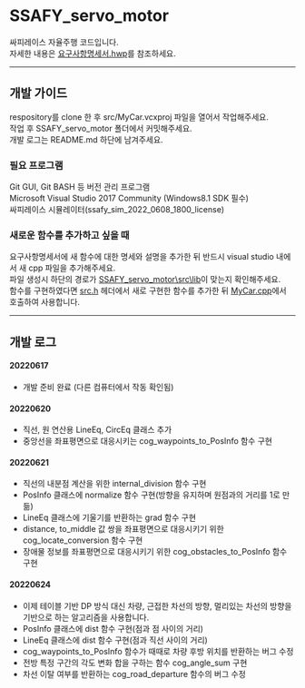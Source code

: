 # SSAFY_servo_motor

싸피레이스 자율주행 코드입니다.   
자세한 내용은 [요구사항명세서.hwp](요구사항명세서.hwp)를 참조하세요.


---


## 개발 가이드

respository를 clone 한 후 src/MyCar.vcxproj 파일을 열어서 작업해주세요.   
작업 후 SSAFY_servo_motor 폴더에서 커밋해주세요.   
개발 로그는 README.md 하단에 남겨주세요.   

### 필요 프로그램

Git GUI, Git BASH 등 버전 관리 프로그램   
Microsoft Visual Studio 2017 Community (Windows8.1 SDK 필수)   
싸피레이스 시뮬레이터(ssafy_sim_2022_0608_1800_license)   


### 새로운 함수를 추가하고 싶을 때

요구사항명세서에 새 함수에 대한 명세와 설명을 추가한 뒤 반드시 visual studio 내에서 새 cpp 파일을 추가해주세요.   
파일 생성시 하단의 경로가 [SSAFY_servo_motor\src\lib](/src/lib/)이 맞는지 확인해주세요.   
함수를 구현하였다면 [src.h](src/src.h) 헤더에서 새로 구현한 함수를 추가한 뒤 [MyCar.cpp](src/MyCar.cpp)에서 호출하여 사용합니다.


---


## 개발 로그


#### 20220617

* 개발 준비 완료 (다른 컴퓨터에서 작동 확인됨)

#### 20220620

* 직선, 원 연산용 LineEq, CircEq 클래스 추가
* 중앙선을 좌표평면으로 대응시키는 cog_waypoints_to_PosInfo 함수 구현

#### 20220621

* 직선의 내분점 계산을 위한 internal_division 함수 구현
* PosInfo 클래스에 normalize 함수 구현(방향을 유지하며 원점과의 거리를 1로 만듦)
* LineEq 클래스에 기울기를 반환하는 grad 함수 구현
* distance, to_middle 값 쌍을 좌표평면으로 대응시키기 위한 cog_locate_conversion 함수 구현
* 장애물 정보를 좌표평면으로 대응시키기 위한 cog_obstacles_to_PosInfo 함수 구현

#### 20220624

* 이제 테이블 기반 DP 방식 대신 차량, 근접한 차선의 방향, 멀리있는 차선의 방향을 기반으로 하는 알고리즘을 사용합니다.   
* PosInfo 클래스에 dist 함수 구현(점과 점 사이의 거리)
* LineEq 클래스에 dist 함수 구현(점과 직선 사이의 거리)
* cog_waypoints_to_PosInfo 함수가 때때로 차량 후방 위치를 반환하는 버그 수정
* 전방 특정 구간의 각도 변화 합을 구하는 함수 cog_angle_sum 구현
* 차선 이탈 여부를 반환하는 cog_road_departure 함수의 버그 수정
